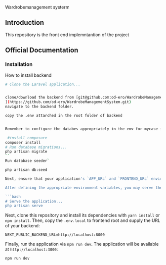 Wardrobemanagement systerm
## Introduction

This repository is the front end implemntantion of the project

## Official Documentation

### Installation

How to install backend

```bash
# Clone the Laravel application...


clone/download the backend from [git@github.com:od-ero/WardrobeManagementSystem.git
](https://github.com/od-ero/WardrobeManagementSystem.git)
navigate to the backend folder.

copy the .env attarched in the root folder of backend


Remember to configure the databes appropriately in the env for mycase it was mysql.

 #install composure
composer install
# Run database migrations...
php artisan migrate
``
Run database seeder`

php artisan db:seed 

Next, ensure that your application's `APP_URL` and `FRONTEND_URL` environment variables are set to `http://localhost:8000` and `http://localhost:3000`, respectively.

After defining the appropriate environment variables, you may serve the Laravel application using the `serve` Artisan command:

```bash
# Serve the application...
php artisan serve
```

Next, clone this repository and install its dependencies with `yarn install` or `npm install`. Then, copy the `.env.local` to frontend root and supply the URL of your backend:

```
NEXT_PUBLIC_BACKEND_URL=http://localhost:8000
```

Finally, run the application via `npm run dev`. The application will be available at `http://localhost:3000`:

```
npm run dev
```


